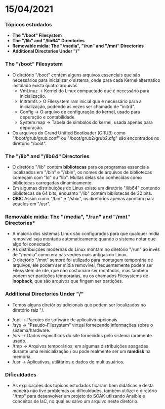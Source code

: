 # 15/04/2021

### Tópicos estudados

* **The "/boot" Filesystem**
* **The "/lib" and "/lib64" Directories**
* **Removable midia: The "/media", "/run" and "/mnt" Directories**
* **Additional Directories Under "/"** 

### The "/boot" Filesystem

* O diretório "/boot" contém alguns arquivos essenciais que são necessários para inicializar o sistema, onde para cada Kernel alternatico instalado exista quatro arquivos.
    - VmLinuz -&gt; Kernel do Linux compactado que é necessário para inicialização.
    - Initramfs &gt; O Filesystem ram inicial que é necessário para a inicialização, podendo as vezes ser chamado de "initrd".
    - Config -&gt; O arquivo de configuração do kernel, usado para depuração e contabilidade.
    - System.map -&gt; Tabela de símbolos do kernel, usada apenas para depuração.
* Os arquivos do Grand Unified Bootloader (GRUB) como "/boot/grub/grub.conf" ou "/boot/grub2/grub2.cfg" são encontrados no diretório "/boot".

### The "/lib" and "/lib64" Directories

* O diretório "/lib" contém **bibliotecas** para os programas essenciais localizados em "/bin" e "/sbin", os nomes de arquivos de bibliotecas começam com "ld" ou "lib". Muitas delas são conhecidas como bibliotecas carregadas dinamicamente.
* Em algumas distribuições do Linux existe um diretório "/lib64" contendo bibliotecas de 64 bits, enquanto "/lib" contém bibliotecas de 32 bits.
* **OBS:** Assim como "/bin" e "/sbin", os diretórios apenas apontam para aqueles em "/usr".
   
### Removable midia: The "/media", "/run" and "/mnt" Directories*

* A maioria dos sistemas Linux são configurados para que qualquer mídia removível seja montada automaticamente quando o sistema notar que algo foi conectado.
* As distribuições modernas do Linux montam no diretório "/run" ao invés de "/media" como era nas verões mais antigas do Linux.
* O diretório "/mnt" sempre foi utilizado para montagem temporária de arquivos, ele podem ser mídia removível, frequentemente podem ser Filesystem de rde, que não costumam ser montados, mas também podem ser partições temporárias, ou os chamados Filesystems de **loopback**, que são arquivos que fingem ser partições.


### Additional Directories Under "/"

* Temos alguns diretórios adicionais que podem ser localizados no diretório raiz "/.
- /opt -&gt; Pacotes de software de aplicativo opcionais.
- /sys -&gt; "Pseudo-Filesystem" virtual fornecendo informações sobre o sistema/hardware.
- /srv -&gt; Dados específicos do site fornecidos pelo sistema raramente usado.
- /tmp -&gt; Arquivos temporários; em algumas distribuições apagadas durante uma reinicialização / ou pode realmente ser um **ramdisk** na memória.
- /usr -&gt; Aplicativos, utilitários e dados de multiusuários.
  
### Dificuldades

* As explicações dos tópicos estudados ficaram  bem didáticas e desta maneira não tive problemas ou dificuldades, também utilizei o diretório "/tmp" para desenvolver um projeto do SOAK utlizando Ansible e conceitos de IaC, no qual eu salvo um arquivo neste diretório.
